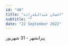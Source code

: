 ```yaml
---
id: "48"
title: "احسان عبدالله‌زاده"
subtitle: ""
date: "22 September 2022"
---
```


پیرانشهر - 31 شهریور 
